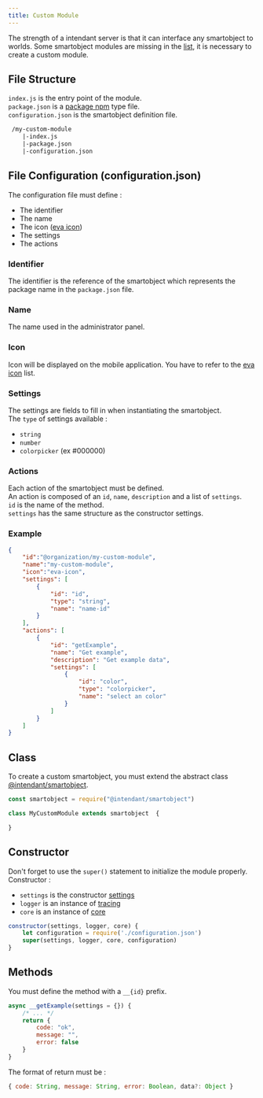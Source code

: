 ```yaml
---
title: Custom Module
---
```

The strength of a intendant server is that it can interface any smartobject to worlds. Some smartobject modules are missing in the [list](/docs/concepts/smartobject#basic-smartobject), it is necessary to create a custom module. 

## File Structure
`index.js` is the entry point of the module.  
`package.json` is a [package npm](https://docs.npmjs.com/cli/v7/configuring-npm/package-json) type file.  
`configuration.json` is the smartobject definition file.
```txt
 /my-custom-module
    |-index.js
    |-package.json
    |-configuration.json
```

## File Configuration (configuration.json)
The configuration file must define :
- The identifier 
- The name
- The icon ([eva icon](https://akveo.github.io/eva-icons))
- The settings
- The actions

### Identifier
The identifier is the reference of the smartobject which represents the package name in the `package.json` file. 
### Name
The name used in the administrator panel. 
### Icon
Icon will be displayed on the mobile application. You have to refer to the [eva icon](https://akveo.github.io/eva-icons) list.
### Settings
The settings are fields to fill in when instantiating the smartobject.  
The `type` of settings available :
- `string`
- `number`
- `colorpicker` (ex #000000)
### Actions
Each action of the smartobject must be defined.  
An action is composed of an `id`, `name`, `description` and a list of `settings`.  
`id` is the name of the method.  
`settings` has the same structure as the constructor settings.  

### Example

```json title="configuration.json"
{
    "id":"@organization/my-custom-module",
    "name":"my-custom-module",
    "icon":"eva-icon",
    "settings": [
        {
            "id": "id",
            "type": "string",
            "name": "name-id"
        }
    ],
    "actions": [
        {
            "id": "getExample",
            "name": "Get example",
            "description": "Get example data",
            "settings": [
                {
                    "id": "color",
                    "type": "colorpicker",
                    "name": "select an color"
                }
            ]
        }
    ]
}
```
## Class
To create a custom smartobject, you must extend the abstract class [@intendant/smartobject](https://www.npmjs.com/package/@intendant/smartobject).
```js title="index.js"
const smartobject = require("@intendant/smartobject") 

class MyCustomModule extends smartobject  {

}
```

## Constructor
Don't forget to use the `super()` statement to initialize the module properly.  
Constructor :
- `settings` is the constructor [settings](/docs/concepts/smartobject#settings)
- `logger` is an instance of [tracing](/docs/concepts/logging)  
- `core` is an instance of [core](/docs/concepts/core)  

```js
constructor(settings, logger, core) {
    let configuration = require('./configuration.json')
    super(settings, logger, core, configuration)
}
```
## Methods

You must define the method with a `__{id}` prefix.
```javascript
async __getExample(settings = {}) {
    /* ... */
    return {
        code: "ok",
        message: "",
        error: false
    }
}
```

The format of return must be :
```js 
{ code: String, message: String, error: Boolean, data?: Object } 
```
